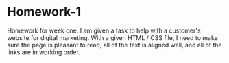 # Homework-1
Homework for week one.
I am given a task to help with a customer's website for digital marketing. With a given HTML / CSS file, I need to make sure the page is pleasant to read,
all of the text is aligned well, and all of the links are in working order.
